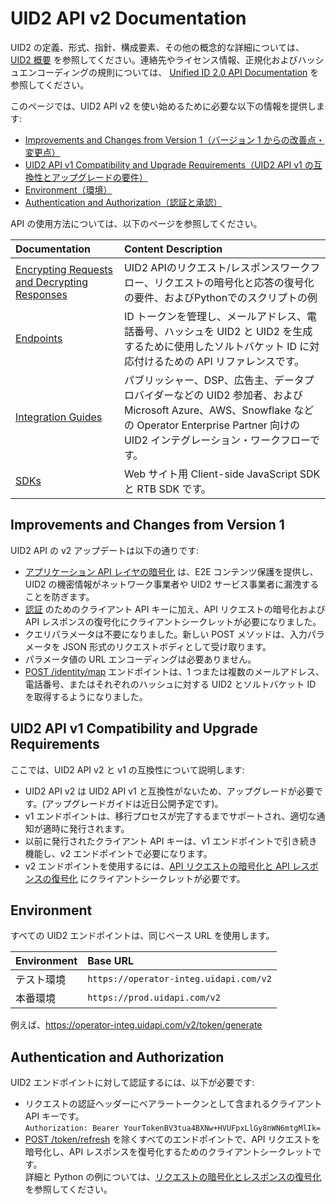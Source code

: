  # UID2 API v2 Documentation

UID2 の定義、形式、指針、構成要素、その他の概念的な詳細については、 [UID2 概要](../../README.md) を参照してください。連絡先やライセンス情報、正規化およびハッシュエンコーディングの規則については、 [Unified ID 2.0 API Documentation](../README.md) を参照してください。

このページでは、UID2 API v2 を使い始めるために必要な以下の情報を提供します:

- [Improvements and Changes from Version 1（バージョン 1 からの改善点・変更点）](#improvements-and-changes-from-version-1)
- [UID2 API v1 Compatibility and Upgrade Requirements（UID2 API v1 の互換性とアップグレードの要件）](#uid2-api-v1-compatibility-and-upgrade-requirements)
- [Environment（環境）](#environment)
- [Authentication and Authorization（認証と承認）](#authentication-and-authorization)

API の使用方法については、以下のページを参照してください。

| Documentation                            | Content Description                                                                                                                                                                             |
| :--------------------------------------- | :---------------------------------------------------------------------------------------------------------------------------------------------------------------------------------------------- |
| [Encrypting Requests and Decrypting Responses](./encryption-decryption.md) | UID2 APIのリクエスト/レスポンスワークフロー、リクエストの暗号化と応答の復号化の要件、およびPythonでのスクリプトの例  |
| [Endpoints](./endpoints/README.md)       | ID トークンを管理し、メールアドレス、電話番号、ハッシュを UID2 と UID2 を生成するために使用したソルトバケット ID に対応付けるための API リファレンスです。                                      |
| [Integration Guides](./guides/README.md) | パブリッシャー、DSP、広告主、データプロバイダーなどの UID2 参加者、および Microsoft Azure、AWS、Snowflake などの Operator Enterprise Partner 向けの UID2 インテグレーション・ワークフローです。 |
| [SDKs](./sdks/README.md)                 | Web サイト用 Client-side JavaScript SDK と RTB SDK です。                                                                                                                                       |

## Improvements and Changes from Version 1

UID2 API の v2 アップデートは以下の通りです:

- [アプリケーション API レイヤの暗号化](./encryption-decryption.md) は、E2E コンテンツ保護を提供し、UID2 の機密情報がネットワーク事業者や UID2 サービス事業者に漏洩することを防ぎます。
- [認証](#authentication-and-authorization) のためのクライアント API キーに加え、API リクエストの暗号化および API レスポンスの復号化にクライアントシークレットが必要になりました。
- クエリパラメータは不要になりました。新しい POST メソッドは、入力パラメータを JSON 形式のリクエストボディとして受け取ります。
- パラメータ値の URL エンコーディングは必要ありません。
- [POST /identity/map](./endpoints/post-identity-map.md) エンドポイントは、1 つまたは複数のメールアドレス、電話番号、またはそれぞれのハッシュに対する UID2 とソルトバケット ID を取得するようになりました。

## UID2 API v1 Compatibility and Upgrade Requirements

ここでは、UID2 API v2 と v1 の互換性について説明します:

- UID2 API v2 は UID2 API v1 と互換性がないため、アップグレードが必要です。(アップグレードガイドは近日公開予定です)。
- v1 エンドポイントは、移行プロセスが完了するまでサポートされ、適切な通知が適時に発行されます。
- 以前に発行されたクライアント API キーは、v1 エンドポイントで引き続き機能し、v2 エンドポイントで必要になります。
- v2 エンドポイントを使用するには、[API リクエストの暗号化と API レスポンスの復号化](./encryption-decryption.md) にクライアントシークレットが必要です。

## Environment

すべての UID2 エンドポイントは、同じベース URL を使用します。

| Environment | Base URL                               |
| :---------- | :------------------------------------- |
| テスト環境  | `https://operator-integ.uidapi.com/v2` |
| 本番環境    | `https://prod.uidapi.com/v2`           |

例えば、https://operator-integ.uidapi.com/v2/token/generate

## Authentication and Authorization

UID2 エンドポイントに対して認証するには、以下が必要です:

- リクエストの認証ヘッダーにベアラートークンとして含まれるクライアント API キーです。
  <br/>`Authorization: Bearer YourTokenBV3tua4BXNw+HVUFpxLlGy8nWN6mtgMlIk=`
- [POST /token/refresh](./endpoints/post-token-refresh.md) を除くすべてのエンドポイントで、API リクエストを暗号化し、API レスポンスを復号化するためのクライアントシークレットです。<br/>詳細と Python の例については、[リクエストの暗号化とレスポンスの復号化](./encryption-decryption.md) を参照してください。
